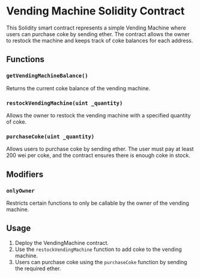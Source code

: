 # Vending Machine Solidity Contract

This Solidity smart contract represents a simple Vending Machine where users can purchase coke by sending ether. The contract allows the owner to restock the machine and keeps track of coke balances for each address.

## Functions
### `getVendingMachineBalance()`
Returns the current coke balance of the vending machine.

### `restockVendingMachine(uint _quantity)`
Allows the owner to restock the vending machine with a specified quantity of coke.

### `purchaseCoke(uint _quantity)`
Allows users to purchase coke by sending ether. The user must pay at least 200 wei per coke, and the contract ensures there is enough coke in stock.

## Modifiers
### `onlyOwner`
Restricts certain functions to only be callable by the owner of the vending machine.

## Usage
1. Deploy the VendingMachine contract.
2. Use the `restockVendingMachine` function to add coke to the vending machine.
3. Users can purchase coke using the `purchaseCoke` function by sending the required ether.
